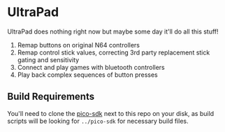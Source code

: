 # UltraPad
UltraPad does nothing right now but maybe some day it'll do all this stuff!

1. Remap buttons on original N64 controllers
2. Remap control stick values, correcting 3rd party replacement stick gating and sensitivity
3. Connect and play games with bluetooth controllers
4. Play back complex sequences of button presses

## Build Requirements
You'll need to clone the [pico-sdk](https://github.com/raspberrypi/pico-sdk) next to this repo on your disk, as build scripts will be looking for `../pico-sdk` for necessary build files.